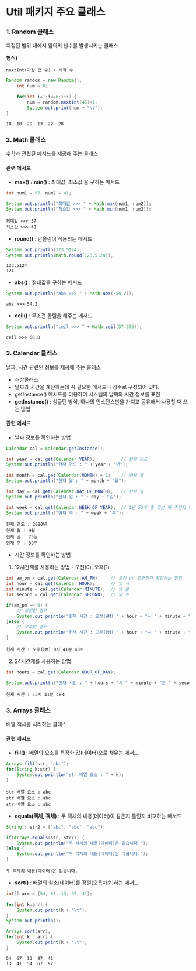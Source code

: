 ﻿# Util 패키지 주요 클래스
### 1. Random 클래스
지정된 범위 내에서 임의의 난수를 발생시키는 클래스

**형식)**

	nextInt(가장 큰 수) + 시작 수

```java
Random random = new Random();
	int num = 0;
	
	for(int i=1;i<=6;i++) {
		num = random.nextInt(45)+1;
		System.out.print(num + "\t");
}
```
```
18	10	29	13	22	28	
```
### 2. Math 클래스
수학과 관련된 메서드를 제공해 주는 클래스

#### 관련 메서드

- **max()** / **min()** : 최대값, 최소값 을 구하는 메서드
```java
int num1 = 57, num2 = 41;

System.out.println("최대값 >>> " + Math.max(num1, num2));
System.out.println("최소값 >>> " + Math.min(num1, num2));
```
```
최대값 >>> 57
최소값 >>> 41
```
- **round()** : 반올림이 적용되는 메서드
```java
System.out.println(123.5124);
System.out.println(Math.round(123.5124));
```
```
123.5124
124
```
- **abs()** : 절대값을 구하는 메서드
```java
System.out.println("abs >>> " + Math.abs(-54.2));
```
```
abs >>> 54.2
```
- **ceil()** : 무조건 올림을 해주는 메서드
```java
System.out.println("ceil >>> " + Math.ceil(57.365));
```
```
ceil >>> 58.0
```
### 3. Calendar 클래스
날짜, 시간 관련된 정보를 제공해 주는 클래스

- 추상클래스
- 날짜와 시간을 계산하는데 꼭 필요한 메서드나 상수로 구성되어 있다.
- getInstance() 메서드를 이용하여 시스템의 날짜와 시간 정보를 표현
- **getInstance()** : 싱글턴 방식, 하나의 인스턴스만을 가지고 공유해서 사용할 때 쓰는 방법

#### 관련 메서드

- 날짜 정보를 확인하는 방법
```java
Calendar cal = Calendar.getInstance();

int year = cal.get(Calendar.YEAR);			// 현재 년도
System.out.println("현재 연도 : " + year + "년");
	
int month = cal.get(Calendar.MONTH) + 1;	// 현재 월
System.out.println("현재 월 : " + month + "월");

int day = cal.get(Calendar.DAY_OF_MONTH);	// 현재 일
System.out.println("현재 일 : " + day + "일");

int week = cal.get(Calendar.WEEK_OF_YEAR);	// 1년 52주 중 몇번 째 주인지 확인
System.out.println("현재 주 : " + week + "주");
```
```
현재 연도 : 2020년
현재 월 : 9월
현재 일 : 25일
현재 주 : 39주
```
- 시간 정보를 확인하는 방법
1. 12시간제를 사용하는 방법 - 오전(0), 오후(1)
```java
int am_pm = cal.get(Calendar.AM_PM);	// 오전 or 오후인지 확인하는 방법
int hour = cal.get(Calendar.HOUR);		// 몇 시
int minute = cal.get(Calendar.MINUTE);	// 몇 분
int second = cal.get(Calendar.SECOND);	// 몇 초			

if(am_pm == 0) {
	// 오전인 경우
	System.out.println("현재 시간 : 오전(AM) " + hour + "시 " + minute + "분 " + second + "초" );
}else {
	// 오후인 경우
	System.out.println("현재 시간 : 오후(PM) " + hour + "시 " + minute + "분 " + second + "초" );
}
```
```
현재 시간 : 오후(PM) 0시 41분 48초
```
2. 24시간제를 사용하는 방법
```java
int hours = cal.get(Calendar.HOUR_OF_DAY);

System.out.println("현재 시간 : " + hours + "시 " + minute + "분 " + second + "초" );
```
``` 
현재 시간 : 12시 41분 48초
```
### 3. Arrays 클래스
배열 객체를 처리하는 클래스

#### 관련 메서드

- **fill()** : 배열의 요소를 특정한 값(데이터)으로 채우는 메서드
```java
Arrays.fill(str, "abc");
for(String k:str) {
	System.out.println("str 배열 요소 : " + k);
}
```
```
str 배열 요소 : abc
str 배열 요소 : abc
str 배열 요소 : abc
```
- **equals(객체, 객체)** : 두 객체의 내용(데이터)이 같은지 틀린지 비교하는 메서드
```java
String[] str2 = {"abc", "abc", "abc"};

if(Arrays.equals(str, str2)) {
	System.out.println("두 객체의 내용(데이터)은 같습니다.");
}else {
	System.out.println("두 객체의 내용(데이터)은 다릅니다.");
}
```
```
두 객체의 내용(데이터)은 같습니다.
```
- **sort()** : 배열의 원소(데이터)를 정렬(오름차순)하는 메서드
```java
int[] arr = {54, 67, 13, 97, 41};
		
for(int k:arr) {
	System.out.print(k + "\t");
}
System.out.println();

Arrays.sort(arr);
for(int k : arr) {
	System.out.print(k + "\t");
}
```
```
54	67	13	97	41	
13	41	54	67	97	
```

